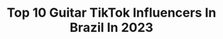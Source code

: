 ---
title: Top 10 Guitar TikTok Influencers In Brazil In 2023
description: >-
  Find top guitar TikTok influencers in Brazil in 2023. Most popular hashtags: #guitar #fyp #foryou #fy.
platform: TikTok
hits: 38
text_top: See the most popular TikTok influencers on inBeat.
text_bottom: Our database holds 38 TikTok influencers like this in Brazil for you to contact.
profiles:
  - username: "rodaum"
    fullname: >-
      Rodrigo Yukio Rodaum
    bio: >-
      🎶Violão Fingerstyle Guitar🎶
    location: "Brazil"
    followers: 65900
    engagement: 679
    commentsToLikes: 0.025615
    id: cka0kn15dnc5m0i788vfcyvm6
    verified: false
    hashtags: "#sertanejo, #violaofingerstyle, #cover, #fingerstyleguitar"
  - username: "themyung"
    fullname: >-
      Myung
    bio: >-
      17 •twitter: @the_myung SPOTIFY, INSTA, YOUTUBE, ETC NO LINK ABAIXO
    location: "Brazil"
    followers: 64600
    engagement: 2262
    commentsToLikes: 0.027414
    id: ckbwa1mm300jj0j23s831oyln
    verified: false
    hashtags: "#fyp, #duet, #guitar, #indio"
  - username: "voutentarnaoflopar"
    fullname: >-
      Dultra
    bio: >-
      eu comecei a odiar bisnaguinha depois de vc <3
    location: "Brazil"
    followers: 11300
    engagement: 2059
    commentsToLikes: 0.062092
    id: ckaibr342hjgb0i78k10ydbve
    verified: false
    hashtags: "#foryou, #dueto, #foryoupage, #page"
  - username: "real.tik.rock"
    fullname: >-
      🔥Tik Rock🔥
    bio: >-
      🔥🤘🏻HEADBANGERS🤘🏻🔥 VAMOS AUMENTAR O EXÉRCITO DO ROCKN'ROLL ! 🔥🤘🏻😝🤘🏻🔥
    location: "Brazil"
    followers: 8826
    engagement: 791
    commentsToLikes: 0.017428
    id: ckamtsslkw5n20i78jl7563e7
    verified: false
    hashtags: "#stage, #metal, #tiktokbrasil, #kissarmy"
  - username: "rockclassicroute66"
    fullname: >-
      A Máquina do Rock
    bio: >-
      Relembrar do passado é viver duas vezes! 🎸thanks for following our page🎸
    location: "Brazil"
    followers: 103600
    engagement: 714
    commentsToLikes: 0.011600
    id: cka0o66ve2dl20i78pskalhoq
    verified: false
    hashtags: "#rota66, #foryou, #beatles, #rock"
  - username: "hebertfreire"
    fullname: >-
      Hebert Freire
    bio: >-
      🛸 Aprenda a tocar violão comigo 👇
    location: "Brazil"
    followers: 43800
    engagement: 998
    commentsToLikes: 0.021596
    id: ck9gklx2ljwtf0j78mol77te5
    verified: false
    hashtags: "#catvibing, #violao, #guitar, #meme"
  - username: "carlos_reserva"
    fullname: >-
      Carlos Ferreira
    bio: >-
      I LOVE JESUS ❤️
    location: "Brazil"
    followers: 15900
    engagement: 682
    commentsToLikes: 0.029281
    id: ckcpa78f6eo3y0j233v9x0dau
    verified: false
    hashtags: "#vascodagama, #vasco, #guitar, #music"
  - username: "bandadongodongo"
    fullname: >-
      Dongo Dongo
    bio: >-
      DONGO DONGO 🍄 VIDEOGAME ROCK 🦖⬇️ MAIS CONTEÚDO AQUI ⬇️🦖
    location: "Brazil"
    followers: 109500
    engagement: 1656
    commentsToLikes: 0.061345
    id: ck8hmbfvelfdw0j78zo0wngd8
    verified: false
    hashtags: "#videogames, #nintendo, #gamerlife, #tiktokgaming"
  - username: "thanosbullterrier"
    fullname: >-
      Thanos BullTerrier
    bio: >-
      As aventuras de Thanos no mundo humano!!!🐶🐶🐶🐶
    location: "Brazil"
    followers: 19700
    engagement: 2648
    commentsToLikes: 0.038871
    id: ckav9u7ckhazj0j23utxjd4uu
    verified: false
    hashtags: "#brazil, #pitbull, #foryou, #filhotesdecachorro"
  - username: "tafnes.taborda"
    fullname: >-
      tafnes
    bio: >-
      coisas musicais curitiba, brazil
    location: "Brazil"
    followers: 132600
    engagement: 1536
    commentsToLikes: 0.023397
    id: ckbabetrk3y2c0j23qi67emu4
    verified: false
    hashtags: "#tutorial, #violao, #ukulele, #foryou"
---